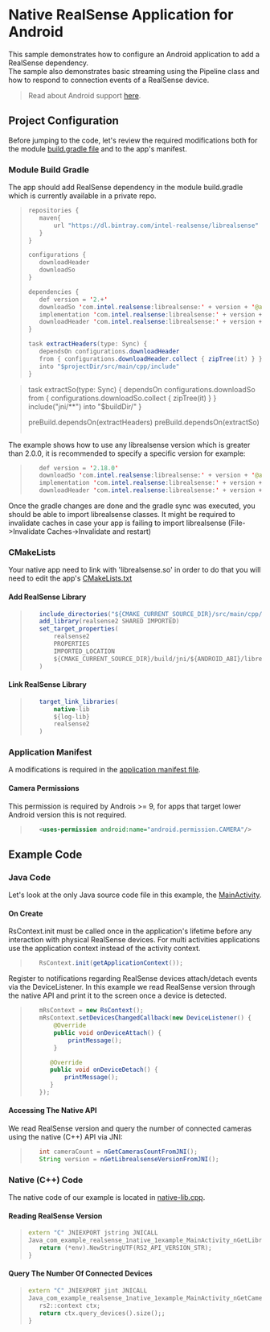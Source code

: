 #  Native RealSense Application for Android 
This sample demonstrates how to configure an Android application to add a RealSense dependency.  
The sample also demonstrates basic streaming using the Pipeline class and how to respond to connection events of a RealSense device.

> Read about Android support [here](../../readme.md).

## Project Configuration
Before jumping to the code, let's review the required modifications both for the module [build.gradle file](app/build.gradle) and to the app's manifest.
>
### Module Build Gradle
The app should add RealSense dependency in the module build.gradle which is currently available in a private repo.
>```java
>repositories {
>    maven{
>        url "https://dl.bintray.com/intel-realsense/librealsense"
>    }
>}
>
>configurations {
>    downloadHeader
>    downloadSo
>}
>
>dependencies {
>    def version = '2.+'
>    downloadSo 'com.intel.realsense:librealsense:' + version + '@aar'
>    implementation 'com.intel.realsense:librealsense:' + version + '@aar'
>    downloadHeader 'com.intel.realsense:librealsense:' + version + '@zip'
>}
>
>task extractHeaders(type: Sync) {
>    dependsOn configurations.downloadHeader
>    from { configurations.downloadHeader.collect { zipTree(it) } }
>    into "$projectDir/src/main/cpp/include"
>}

>task extractSo(type: Sync) {
>    dependsOn configurations.downloadSo
>    from { configurations.downloadSo.collect { zipTree(it) } }
>    include("jni/**")
>    into "$buildDir/"
>}
>
>preBuild.dependsOn(extractHeaders)
>preBuild.dependsOn(extractSo)
>```

The example shows how to use any librealsense version which is greater than 2.0.0, it is recommended to specify a specific version for example:
>```java
>    def version = '2.18.0'
>    downloadSo 'com.intel.realsense:librealsense:' + version + '@aar'
>    implementation 'com.intel.realsense:librealsense:' + version + '@aar'
>    downloadHeader 'com.intel.realsense:librealsense:' + version + '@zip'
>```

Once the gradle changes are done and the gradle sync was executed, you should be able to import librealsense classes.
It might be required to invalidate caches in case your app is failing to import librealsense (File->Invalidate Caches->Invalidate and restart)

### CMakeLists
Your native app need to link with 'librealsense.so' in order to do that you will need to edit the app's [CMakeLists.txt](app/CMakeLists.txt)

#### Add RealSense Library
>```java
>    include_directories("${CMAKE_CURRENT_SOURCE_DIR}/src/main/cpp/include")
>    add_library(realsense2 SHARED IMPORTED)
>    set_target_properties(
>        realsense2
>        PROPERTIES
>        IMPORTED_LOCATION
>        ${CMAKE_CURRENT_SOURCE_DIR}/build/jni/${ANDROID_ABI}/librealsense2.so
>    )
>```

#### Link RealSense Library
>```java
>    target_link_libraries(
>        native-lib
>        ${log-lib}
>        realsense2
>    )
>```

### Application Manifest
A modifications is required in the [application manifest file](app/src/main/AndroidManifest.xml).

#### Camera Permissions
This permission is required by Androis >= 9, for apps that target lower Android version this is not required.
>```xml
>    <uses-permission android:name="android.permission.CAMERA"/>
>```

## Example Code
### Java Code
Let's look at the only Java source code file in this example, the [MainActivity](app/src/main/java/com/example/realsense_native_example/MainActivity.java).

#### On Create
RsContext.init must be called once in the application's lifetime before any interaction with physical RealSense devices.
For multi activities applications use the application context instead of the activity context.
>```java
>    RsContext.init(getApplicationContext());
>```

Register to notifications regarding RealSense devices attach/detach events via the DeviceListener.
In this example we read RealSense version through the native API and print it to the screen once a device is detected.
>```java
>    mRsContext = new RsContext();
>    mRsContext.setDevicesChangedCallback(new DeviceListener() {
>        @Override
>        public void onDeviceAttach() {
>            printMessage();
>        }
>
>       @Override
>       public void onDeviceDetach() {
>           printMessage();
>       }
>    });
>```

#### Accessing The Native API
We read RealSense version and query the number of connected cameras using the native (C++) API via JNI:
>```java
>    int cameraCount = nGetCamerasCountFromJNI();
>    String version = nGetLibrealsenseVersionFromJNI();
>```

### Native (C++) Code
The native code of our example is located in [native-lib.cpp](app/src/main/cpp/native-lib.cpp).

#### Reading RealSense Version
>```cpp
>extern "C" JNIEXPORT jstring JNICALL
>Java_com_example_realsense_1native_1example_MainActivity_nGetLibrealsenseVersionFromJNI(JNIEnv *env, jclass type) {
>    return (*env).NewStringUTF(RS2_API_VERSION_STR);
>}
>```

#### Query The Number Of Connected Devices
>```cpp
>extern "C" JNIEXPORT jint JNICALL
>Java_com_example_realsense_1native_1example_MainActivity_nGetCamerasCountFromJNI(JNIEnv *env, jclass type) {
>    rs2::context ctx;
>    return ctx.query_devices().size();;
>}
>```
